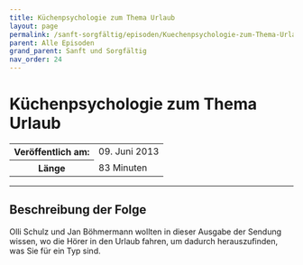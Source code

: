 ```yaml
---
title: Küchenpsychologie zum Thema Urlaub
layout: page
permalink: /sanft-sorgfältig/episoden/Kuechenpsychologie-zum-Thema-Urlaub
parent: Alle Episoden
grand_parent: Sanft und Sorgfältig
nav_order: 24
---
```


# Küchenpsychologie zum Thema Urlaub
<table class="resp-table dcf-table dcf-table-responsive dcf-table-bordered dcf-table-striped dcf-w-100%">
                    <tbody>
                        <tr>
                            <th scope="row">Veröffentlich am:</th>
                            <td data-label="Veröffentlich am:">09. Juni 2013</td>
                        </tr>
                        <tr>
                            <th scope="row">Länge </th>
                            <td data-label="Länge ">83 Minuten</td>
                        </tr></tbody>
                </table>

***

## Beschreibung der Folge

<div>
Olli Schulz und Jan Böhmermann wollten in dieser Ausgabe der Sendung wissen, wo die Hörer in den Urlaub fahren, um dadurch herauszufinden, was Sie für ein Typ sind.  
</div>

